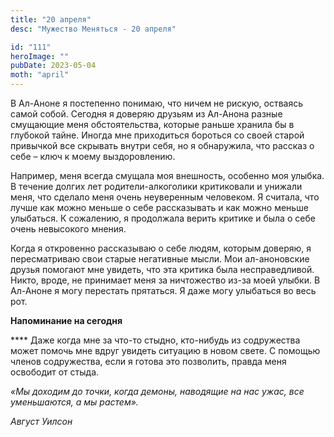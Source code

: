 ```yaml
---
title: "20 апреля"
desc: "Мужество Меняться - 20 апреля"

id: "111"
heroImage: ""
pubDate: 2023-05-04
moth: "april"
---
```


В Ал-Аноне я постепенно понимаю, что ничем не рискую, остваясь самой собой.
Сегодня я доверяю друзьям из Ал-Анона разные смущающие меня обстоятельства,
которые раньше хранила бы в глубокой тайне. Иногда мне приходиться бороться со
своей старой привычкой все скрывать внутри себя, но я обнаружила, что рассказ
о себе – ключ к моему выздоровлению.

Например, меня всегда смущала моя внешность, особенно моя улыбка. В течение
долгих лет родители-алкоголики критиковали и унижали меня, что сделало меня
очень неуверенным человеком. Я считала, что лучше как можно меньше о себе
рассказывать и как можно меньше улыбаться. К сожалению, я продолжала верить
критике и была о себе очень невысокого мнения.

Когда я откровенно рассказываю о себе людям, которым доверяю, я пересматриваю
свои старые негативные мысли. Мои ал-аноновские друзья помогают мне увидеть,
что эта критика была несправедливой. Никто, вроде, не принимает меня за
ничтожество из-за моей улыбки. В Ал-Аноне я могу перестать прятаться. Я даже
могу улыбаться во весь рот.

**Напоминание на сегодня**

\*\*\*\* Даже когда мне за что-то стыдно, кто-нибудь из содружества может помочь
мне вдруг увидеть ситуацию в новом свете. С помощью членов содружества, если я
готова это позволить, правда меня освободит от стыда.

_«Мы доходим до точки, когда демоны, наводящие на нас ужас, все уменьшаются, а
мы растем»._

_Август Уилсон_
